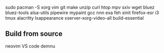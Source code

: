 
sudo pacman -S xorg vim git make unzip curl htop mpv sxiv wget bluez bluez-tools alsa-utils pipewire mypaint gcc nnn exa feh xinit firefox-esr i3 tmux alacritty lxappearance xserver-xorg-video-all build-essential   
## Build from source
neovim
VS code
demnu
